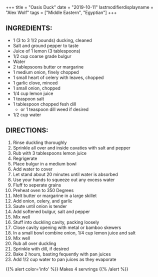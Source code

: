 +++
title = "Oasis Duck"
date = "2019-10-11"
lastmodifierdisplayname = "Alex Wolf"
tags = ["Middle Eastern", "Egyptian"]
+++

## INGREDIENTS:

* 1 (3 to 3 1/2 pounds) ducking, cleaned
* Salt and ground pepper to taste
* Juice of 1 lemon (3 tablespoons)
* 1/2 cup coarse grade bulgur
* Water
* 2 tablepsoons butter or margarine
* 1 medium onion, finely chopped
* 1 small heart of celery with leaves, chopped
* 1 garlic clove, minced
* 1 small onion, chopped
* 1/4 cup lemon juice
* 1 teaspoon salt
* 1 tablespoon chopped fesh dill
    * or 1 teaspoon dill weed if desired
* 1/2 cup water

## DIRECTIONS:

1. Rinse duckling thoroughly
2. Sprinkle all over and inside cavaties with salt and pepper
3. Rub with 3 tablespoons lemon juice
4. Regrigerate
5. Place bulgur in a medium bowl
6. Add water to cover
7. Let stand about 20 minutes until water is absorbed
8. Use your hands to squeeze out any excess water
9. Fluff to seperate grains
10. Preheat oven to 350 Degrees
11. Melt butter or margarine in a large skillet
12. Add onion, celery, and garlic
13. Saute until onion is tender
14. Add softened bulgur, salt and pepper
15. Mix well
16. Stuff into duckling cavity, packing loosely
17. Close cavity opening with metal or bamboo skewers
18. In a small bowl combine onion, 1/4 cup lemon juice and salt
19. Mix well
20. Rub all over duckling
21. Sprinkle with dill, if desired
22. Bake 2 hours, basting fequently with pan juices
23. Add 1/2 cup water to pan juices as they evaporate

{{% alert color='info' %}}
Makes 4 servrings
{{% /alert %}}
